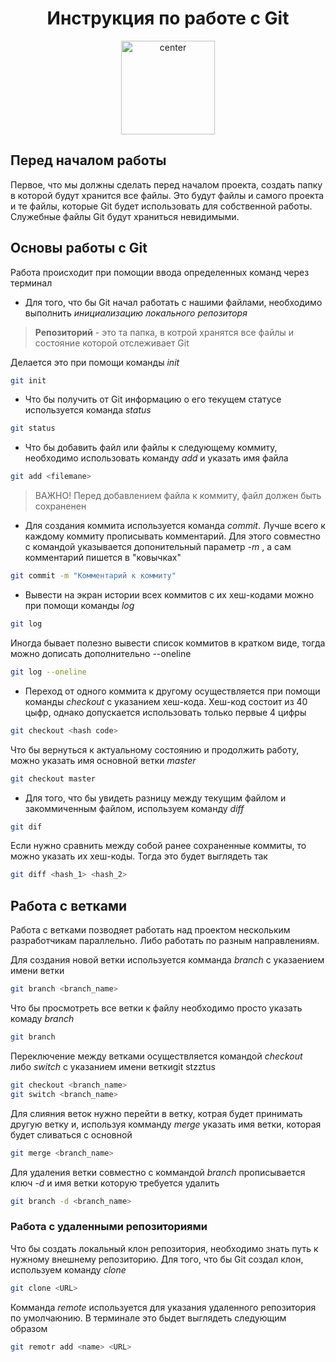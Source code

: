 <h1 style="text-align: center;">Инструкция по работе с Git</h1>

<div style="text-align: center;">
<img src="gitlogo.png" alt="center" width="150"/>
</div>

## Перед началом работы

Первое, что мы должны сделать перед началом проекта, создать папку в которой будут хранится все  файлы. Это будут файлы и самого проекта и те файлы, которые Git будет использовать для собственной работы. Служебные файлы Git будут храниться невидимыми.

## Основы работы с Git

Работа происходит при помощии ввода определенных команд через терминал
* Для того, что бы Git начал работать с нашими файлами, необходимо выполнить *инициализацию локального репозиторя*    

> **Репозиторий** - это та папка, в котрой хранятся все файлы и состояние которой отслеживает Git

Делается это при помощи команды *init*
```sh
git init
```
* Что бы получить от Git информацию о его текущем статусе используется команда *status*
```sh
git status
```
* Что бы добавить файл или файлы к следующему коммиту, необходимо использовать команду *add* и указать имя файла
```sh
git add <filemane>
```
> ВАЖНО! Перед добавлением файла к коммиту, файл должен быть сохраненен
* Для создания коммита используется команда *commit*. Лучше всего к каждому коммиту прописывать комментарий. Для этого совместно с командой указывается допонительный параметр *-m* , а сам комментарий пишется в "ковычках"
```sh
git commit -m "Комментарий к коммиту"
```
* Вывести на экран истории всех коммитов с их хеш-кодами можно при помощи команды *log*
```sh
git log
```
Иногда бывает полезно вывести список коммитов в кратком виде, тогда можно дописать дополнительно --oneline
```sh
git log --oneline
```
* Переход от одного коммита к другому осуществляется при помощи команды *checkout* с указанием хеш-кода. Хеш-код состоит из 40 цыфр, однако допускается использовать только первые 4 цифры
```sh
git checkout <hash code>
```
Что бы вернуться к актуальному состоянию и продолжить работу, можно указать имя основной ветки *master*
```sh
git checkout master
```
* Для того, что бы увидеть разницу между текущим файлом и закоммиченным файлом, используем команду *diff*
```sh
git dif
```
Если нужно сравнить между собой ранее сохраненные коммиты, то можно указать их хеш-коды. Тогда это будет выглядеть так
```sh
git diff <hash_1> <hash_2>
```

## Работа с ветками

Работа с ветками позводяет работать над проектом нескольким разработчикам параллельно. Либо работать по разным направлениям.

Для создания новой ветки используется комманда *branch* с указаением имени ветки

```sh
git branch <branch_name>
```

Что бы просмотреть все ветки к файлу необходимо просто указать комаду *branch*

```sh
git branch
```

Переключение между ветками осуществляется командой *checkout* либо *switch* с указанием имени веткиgit stzztus

```sh
git checkout <branch_name>
git switch <branch_name>
```

Для слияния веток нужно перейти в ветку, котрая будет принимать другую ветку и,  используя комманду *merge* указать имя ветки, которая будет сливаться с основной
```sh
git merge <branch_name>
```


Для удаления ветки совместно с коммандой *branch* прописывается ключ *-d* и имя ветки которую требуется удалить
```sh
git branch -d <branch_name>
```
### Работа с удаленными репозиториями

Что бы создать локальный клон репозитория, необходимо знать путь к нужному внешнему репозиторию.
Для того, что бы Git создал клон, используем команду *clone*


```sh
git clone <URL>
```

Комманда *remote* используется для указания удаленного репозитория по умолчаюнию. В терминале это быдет выглядеть следующим образом

```sh
git remotr add <name> <URL>
```
